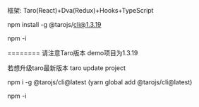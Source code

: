 框架:
Taro(React)+Dva(Redux)+Hooks+TypeScript


npm install -g @tarojs/cli@1.3.19

npm -i 

========
请注意Taro版本
demo项目为1.3.19


若想升级taro最新版本
taro update project

npm i -g @tarojs/cli@latest
(yarn global add @tarojs/cli@latest)

npm -i 






